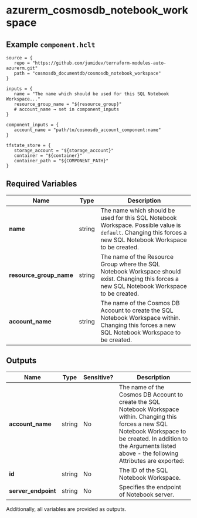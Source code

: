 # azurerm_cosmosdb_notebook_workspace



## Example `component.hclt`

```hcl
source = {
   repo = "https://github.com/jumidev/terraform-modules-auto-azurerm.git"   
   path = "cosmosdb_documentdb/cosmosdb_notebook_workspace"   
}

inputs = {
   name = "The name which should be used for this SQL Notebook Workspace..."   
   resource_group_name = "${resource_group}"   
   # account_name → set in component_inputs
}

component_inputs = {
   account_name = "path/to/cosmosdb_account_component:name"   
}

tfstate_store = {
   storage_account = "${storage_account}"   
   container = "${container}"   
   container_path = "${COMPONENT_PATH}"   
}

```

## Required Variables

| Name | Type |  Description |
| ---- | --------- |  ----------- |
| **name** | string |  The name which should be used for this SQL Notebook Workspace. Possible value is `default`. Changing this forces a new SQL Notebook Workspace to be created. | 
| **resource_group_name** | string |  The name of the Resource Group where the SQL Notebook Workspace should exist. Changing this forces a new SQL Notebook Workspace to be created. | 
| **account_name** | string |  The name of the Cosmos DB Account to create the SQL Notebook Workspace within. Changing this forces a new SQL Notebook Workspace to be created. | 



## Outputs

| Name | Type | Sensitive? | Description |
| ---- | ---- | --------- | --------- |
| **account_name** | string | No  | The name of the Cosmos DB Account to create the SQL Notebook Workspace within. Changing this forces a new SQL Notebook Workspace to be created. In addition to the Arguments listed above - the following Attributes are exported: | 
| **id** | string | No  | The ID of the SQL Notebook Workspace. | 
| **server_endpoint** | string | No  | Specifies the endpoint of Notebook server. | 

Additionally, all variables are provided as outputs.
